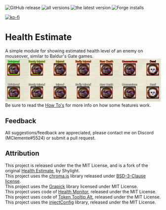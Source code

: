 ![GitHub release](https://img.shields.io/github/release-date/mclemente/healthEstimate)
![all versions](https://img.shields.io/github/downloads/mclemente/healthEstimate/total)
![the latest version](https://img.shields.io/github/downloads/mclemente/healthEstimate/latest/total)
![Forge installs](https://img.shields.io/badge/dynamic/json?label=Forge%20Installs&query=package.installs&suffix=%25&url=https%3A%2F%2Fforge-vtt.com%2Fapi%2Fbazaar%2Fpackage%2FhealthEstimate)

[![ko-fi](https://img.shields.io/badge/ko--fi-Support%20Me-red?style=flat-square&logo=ko-fi)](https://ko-fi.com/mclemente)

# Health Estimate

A simple module for showing estimated health level of an enemy on mouseover, similar to Baldur's Gate games.  
![example](example.png)  
Be sure to read the [How To's](https://github.com/mclemente/healthEstimate/wiki/How-To's) for more info on how some features work.

## Feedback

All suggestions/feedback are appreciated, please contact me on Discord (MClemente#5524) or submit a pull request.

## Attribution
This project is released under the the MIT License, and is a fork of the original [Health Estimate](https://github.com/Shylight/healthEstimate), by Shylight.  
This project uses the [chroma.js](https://github.com/gka/chroma.js) library released under [BSD-3-Clause license](http://opensource.org/licenses/BSD-3-Clause).  
This project uses the [Grapick](https://www.npmjs.com/package/grapick) library licensed under MIT License.  
This project uses code of [Health Monitor](https://github.com/rockshow888/health-monitor), released under the MIT License.  
This project uses code of [Token Tooltip Alt](https://github.com/bmarian/token-tooltip-alt/), released under the MIT License.  
This project uses the [injectConfig](https://github.com/theripper93/injectConfig) library, released under the MIT License.
